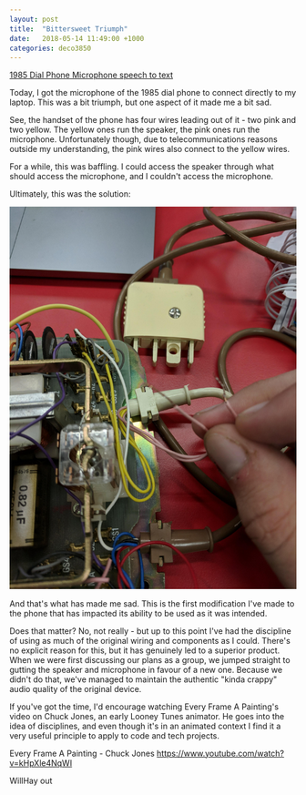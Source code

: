 ```yaml
---
layout: post
title:  "Bittersweet Triumph"
date:   2018-05-14 11:49:00 +1000
categories: deco3850
---
```


[1985 Dial Phone Microphone speech to text](https://www.youtube.com/watch?v=Unit3eeFYZY)

Today, I got the microphone of the 1985 dial phone to connect directly to my laptop. This was a bit triumph, but one aspect of it made me a bit sad.

See, the handset of the phone has four wires leading out of it - two pink and two yellow. The yellow ones run the speaker, the pink ones run the microphone. Unfortunately though, due to telecommunications reasons outside my understanding, the pink wires also connect to the yellow wires.

For a while, this was baffling. I could access the speaker through what should access the microphone, and I couldn't access the microphone.

Ultimately, this was the solution:

![](/assets/img/deco3850/s4368323_5af8e93c51bdb.jpg)

And that's what has made me sad. This is the first modification I've made to the phone that has impacted its ability to be used as it was intended.

Does that matter? No, not really - but up to this point I've had the discipline of using as much of the original wiring and components as I could. There's no explicit reason for this, but it has genuinely led to a superior product. When we were first discussing our plans as a group, we jumped straight to gutting the speaker and microphone in favour of a new one. Because we didn't do that, we've managed to maintain the authentic "kinda crappy" audio quality of the original device.

If you've got the time, I'd encourage watching Every Frame A Painting's video on Chuck Jones, an early Looney Tunes animator. He goes into the idea of disciplines, and even though it's in an animated context I find it a very useful principle to apply to code and tech projects.

Every Frame A Painting - Chuck Jones https://www.youtube.com/watch?v=kHpXle4NqWI

WillHay out